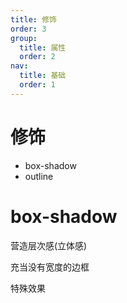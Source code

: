 ```yaml
---
title: 修饰
order: 3
group:
  title: 属性
  order: 2
nav:
  title: 基础
  order: 1
---
```


# 修饰

* box-shadow
* outline

# box-shadow

营造层次感(立体感)

充当没有宽度的边框

特殊效果


